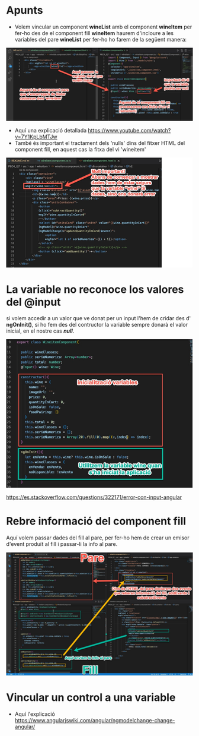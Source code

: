 # Apunts
* Volem vincular un component **wineList** amb el component **wineItem** per fer-ho des de el component fill **wineItem** haurem d'incloure a les variables del pare  **wineList** per fer-ho ho farem de la següent manera:

![Vincular components](img/passarVariableComponentPareAComponentFill.jpg)

* Aquí una explicació detallada https://www.youtube.com/watch?v=7Y1KpLbMTJw
* També és important el tractament dels 'nulls' dins del fitxer HTML del component fill, en aquest cas la fitxa del vi 'wineitem'

![tractament null](img/objectNULL.jpg)

# La variable no reconoce los valores del @input
si volem accedir a un valor que ve donat per un input l'hem de cridar des d' **ngOnInit()**, si ho fem des del contructor la variable sempre donarà el valor inicial, en el nostre cas ***null***.

![ngOnInit](img/ngOnInit.jpg)

https://es.stackoverflow.com/questions/322171/error-con-input-angular

# Rebre informació del component fill

Aquí volem passar dades del fill al pare, per fer-ho hem de crear un emisor d'event produït al fill i passar-li la info al pare.

![fillApare](img/fillApare.jpg)


# Vincular un control a una variable


* Aquí l'explicació 
  https://www.angularjswiki.com/angular/ngmodelchange-change-angular/


